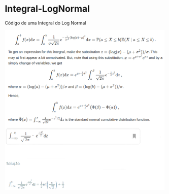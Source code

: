 # Integral-LogNormal
Código de uma Integral do Log Normal

<img align="center" src="1.png">
<img align="center" src="2.png">
